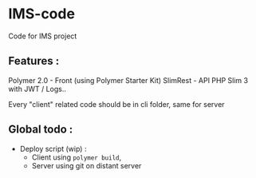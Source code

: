 # IMS-code

Code for IMS project

## Features :
Polymer 2.0 - Front (using Polymer Starter Kit)
SlimRest - API PHP Slim 3 with JWT / Logs..

Every "client" related code should be in cli folder, same for server

## Global todo :
- Deploy script (wip) : 
    - Client using ``polymer build``, 
    - Server using git on distant server
